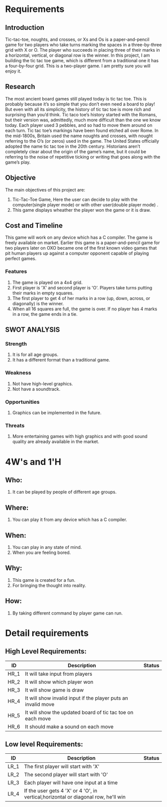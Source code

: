 # Requirements
## Introduction
Tic-tac-toe, noughts, and crosses, or Xs and Os is a paper-and-pencil game for two players who take turns marking the spaces in a three-by-three grid with X or O. The player who succeeds in placing three of their marks in a horizontal, vertical, or diagonal row is the winner.
In this project, I am building the tic tac toe game, which is different from a traditional one it has a four-by-four grid. This is a two-player game.
I am pretty sure you will enjoy it.
## Research

The most ancient board games still played today is tic tac toe. This is probably because it’s so simple that you don’t even need a board to play! But even with all its simplicity, the history of tic tac toe is more rich and surprising than you’d think.
Tic taco toe’s history started with the Romans, but their version was, admittedly, much more difficult than the one we know today. Each player used 3 pebbles, and so had to move them around on each turn. Tic tac toe’s markings have been found etched all over Rome. 
In the mid-1800s, Britain used the name noughts and crosses, with nought referring to the O’s (or zeros) used in the game. The United States officially adopted the name tic tac toe in the 20th century. Historians aren’t completely clear about the origin of the game’s name, but it could be referring to the noise of repetitive ticking or writing that goes along with the game’s play.

 
## Objective
The main objectives of this project are:
1. Tic-Tac-Toe Game, Here the user can decide to play with the computer(single player mode) or with other user(double player mode) .
2. This game displays wheather the player won the game or it is draw.
## Cost and Timeline
This game will work on any device which has a C compiler. The game is freely available on market.
Earlier this game is a paper-and-pencil game for two players later on OXO became one of the first known video games that pit human players up against a computer opponent capable of playing perfect games.

### Features
1. The game is played on a 4x4 grid.
2. First player is 'X' and second player is 'O'. Players take turns putting their marks in empty squares.
3. The first player to get 4 of her marks in a row (up, down, across, or diagonally) is the winner.
4. When all 16 squares are full, the game is over. If no player has 4 marks in a row, the game ends in a tie.

## SWOT ANALYSIS
### Strength
1. It is for all age groups.
2. It has a different format than a traditional game.


### Weakness
1. Not have high-level graphics.
2. Not have a soundtrack.
### Opportunities
1. Graphics can be implemented in the future.
### Threats
1. More entertaining games with high graphics and with good sound quality are already available in the market.

# 4W's and 1'H
## Who:
1. It can be played by people of different age groups.

## Where:
1. You can play it from any device which has a C compiler.

## When:
1. You can play in any state of mind.
2. When you are feeling bored.

## Why:
1. This game is created for a fun.
2. For bringing the thought into reality.

## How:
1. By taking different command by player game can run.

# Detail requirements
## High Level Requirements:
 ID | Description | Status 
----|  ---------- | -----
HR_1 | It will take input from players |
HR_2 | It will show which player won  |
HR_3 | It will show game is draw |
HR_4 | It will show invalid input if the player puts an invalid move |
HR_5 | It will show  the updated board of tic tac toe on each move |
HR_6 | It should make a sound on each move |
## Low level Requirements:
 ID | Description | Status 
----|  ---------- | -----
LR_1 | The first player will start with 'X' |
LR_2 | The second player will start with 'O' |
LR_3 | Each player will have one input at a time |
LR_4 | If the user gets 4 'X' or 4 'O', in vertical,horizontal or diagonal row, he'll win |

